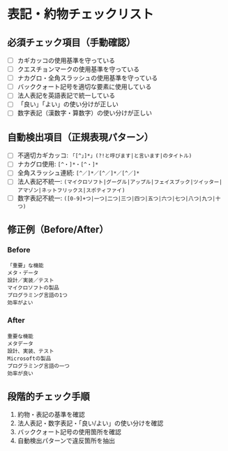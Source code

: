 # 表記・約物チェックリスト

## 必須チェック項目（手動確認）
- [ ] カギカッコの使用基準を守っている
- [ ] クエスチョンマークの使用基準を守っている
- [ ] ナカグロ・全角スラッシュの使用基準を守っている
- [ ] バッククォート記号を適切な要素に使用している
- [ ] 法人表記を英語表記で統一している
- [ ] 「良い」「よい」の使い分けが正しい
- [ ] 数字表記（漢数字・算数字）の使い分けが正しい

## 自動検出項目（正規表現パターン）
- [ ] 不適切カギカッコ: `「[^」]*」(?!と呼びます|と言います|のタイトル)`
- [ ] ナカグロ使用: `[^・]*・[^・]*`
- [ ] 全角スラッシュ連続: `[^／]*／[^／]*／[^／]*`
- [ ] 法人表記不統一: `(マイクロソフト|グーグル|アップル|フェイスブック|ツイッター|アマゾン|ネットフリックス|スポティファイ)`
- [ ] 数字表記不統一: `([0-9]+つ|一つ|二つ|三つ|四つ|五つ|六つ|七つ|八つ|九つ|十つ)`

## 修正例（Before/After）

### Before
```
「重要」な機能
メタ・データ
設計／実装／テスト
マイクロソフトの製品
プログラミング言語の1つ
効率がよい
```

### After
```
重要な機能
メタデータ
設計、実装、テスト
Microsoftの製品
プログラミング言語の一つ
効率が良い
```

## 段階的チェック手順
1. 約物・表記の基準を確認
2. 法人表記・数字表記・「良い/よい」の使い分けを確認
3. バッククォート記号の使用箇所を確認
4. 自動検出パターンで違反箇所を抽出 